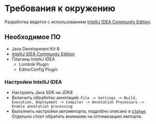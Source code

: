 # Требования к окружению

Разработка ведется с использованием [IntelliJ IDEA Community Edition](https://www.jetbrains.com/idea/).  

## Необходимое ПО

* Java Development Kit 8
* [IntelliJ IDEA Community Edition](https://www.jetbrains.com/idea/download/)
* Плагины IntelliJ IDEA
  * Lombok Plugin
  * EditorConfig Plugin

### Настройки IntelliJ IDEA

* Настроить Java SDK на JDK8
* Включить обработку аннотаций: `File -> Settings -> Build, Execution, Deployment -> Compiler -> Annotation Processors -> Enable annotation processing`
* Выполнить настройки автоимпорта, подробно описано в [статье](https://www.jetbrains.com/help/idea/creating-and-optimizing-imports.html). Отдельно стоит обратить внимание на оптимизацию импорта.
